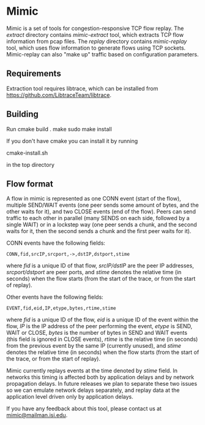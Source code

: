 # Mimic

Mimic is a set of tools for congestion-responsive TCP flow replay. The *extract* directory
contains *mimic-extract* tool, which extracts TCP flow information from pcap files. The *replay*
directory contains *mimic-replay* tool, which uses flow information to generate flows
using TCP sockets. Mimic-replay can also "make up" traffic based on configuration parameters.

## Requirements

Extraction tool requires libtrace, which can be installed from
https://github.com/LibtraceTeam/libtrace.

## Building

Run
    cmake build .
    make
    sudo make install

If you don't have cmake you can install it by running

   cmake-install.sh

in the top directory
   
## Flow format

A flow in mimic is represented as one CONN event (start of the flow), multiple SEND/WAIT
events (one peer sends some amount of bytes, and the other waits for it), and two CLOSE
events (end of the flow). Peers can send traffic to each other in parallel (many SENDS on
each side, followed by a single WAIT) or in a lockstep way (one peer sends a chunk, and
the second waits for it, then the second sends a chunk and the first peer waits for it).

CONN events have the following fields:

    CONN,fid,srcIP,srcport,->,dstIP,dstport,stime

where *fid* is a unique ID of that flow, *srcIP/dstIP* are the peer IP addresses,
*srcport/dstport* are peer ports, and *stime* denotes the relative time (in seconds) when
the flow starts (from the start of the trace, or from the start of replay).

Other events have the following fields:

    EVENT,fid,eid,IP,etype,bytes,rtime,stime

where *fid* is a unique ID of the flow, *eid* is a unique ID of the event within the
flow, *IP* is the IP address of the peer performing the event, *etype* is SEND, WAIT or CLOSE,
*bytes* is the number of bytes in SEND and WAIT events (this field is ignored in CLOSE events),
*rtime* is the relative time (in seconds) from the previous event by the same IP (currently
unused), and *stime* denotes the relative time (in seconds) when the flow starts (from the
start of the trace, or from the start of replay).

Mimic currently replays events at the time denoted by *stime* field. In networks this timing
is affected both by application delays and by network propagation delays. In future releases
we plan to separate these two issues so we can emulate network delays separately, and replay
data at the application level driven only by application delays.

If you have any feedback about this tool, please contact us at <mimic@mailman.isi.edu>.